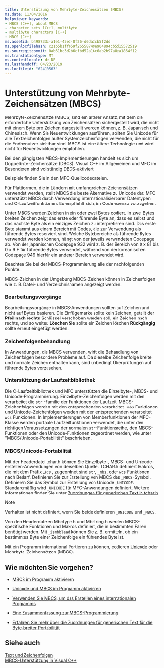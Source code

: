 ```yaml
---
title: Unterstützung von Mehrbyte-Zeichensätzen (MBCS)
ms.date: 11/04/2016
helpviewer_keywords:
- MBCS [C++], about MBCS
- character sets [C++], multibyte
- multibyte characters [C++]
- MBCS [C++]
ms.assetid: b498733c-a1e1-45e3-8f26-d6da3cb5f2dd
ms.openlocfilehash: c21b5b1ff059f26558749e904894cb5d15572519
ms.sourcegitcommit: 0ab61bc3d2b6cfbd52a16c6ab2b97a8ea1864f12
ms.translationtype: MT
ms.contentlocale: de-DE
ms.lasthandoff: 04/23/2019
ms.locfileid: "62410563"
---
```

# <a name="support-for-multibyte-character-sets-mbcss"></a>Unterstützung von Mehrbyte-Zeichensätzen (MBCS)

Mehrbyte-Zeichensätze (MBCS) sind ein älterer Ansatz, mit dem die erforderliche Unterstützung von Zeichensätzen sichergestellt wird, die nicht mit einem Byte pro Zeichen dargestellt werden können, z. B. Japanisch und Chinesisch. Wenn Sie Neuentwicklungen ausführen, sollten Sie Unicode für alle Textzeichenfolgen außer Systemzeichenfolgen verwenden, die nicht für die Endbenutzer sichtbar sind. MBCS ist eine ältere Technologie und wird nicht für Neuentwicklungen empfohlen.

Bei den gängigsten MBCS-Implementierungen handelt es sich um Doppelbyte-Zeichensätze (DBCS). Visual C++ im Allgemeinen und MFC im Besonderen sind vollständig DBCS-aktiviert.

Beispiele finden Sie in den MFC-Quellcodedateien.

Für Plattformen, die in Ländern mit umfangreichen Zeichensätzen verwendet werden, stellt MBCS die beste Alternative zu Unicode dar. MFC unterstützt MBCS durch Verwendung internationalisierbarer Datentypen und C-Laufzeitfunktionen. Es empfiehlt sich, im Code ebenso vorzugehen.

Unter MBCS werden Zeichen in ein oder zwei Bytes codiert. In zwei Bytes breiten Zeichen zeigt das erste oder führende Byte an, dass es selbst und das nächste Byte als ein einziges Zeichen zu interpretieren sind. Das erste Byte stammt aus einem Bereich mit Codes, die zur Verwendung als führende Bytes reserviert sind. Welche Bytebereiche als führende Bytes verwendet werden können, hängt von der jeweils verwendeten Codepage ab. Von der japanischen Codepage 932 wird z. B. der Bereich von 0 x 81 bis 0 x 9 F für führende Bytes verwendet, während von der koreanischen Codepage 949 hierfür ein anderer Bereich verwendet wird.

Beachten Sie bei der MBCS-Programmierung alle der nachfolgenden Punkte.

MBCS-Zeichen in der Umgebung MBCS-Zeichen können in Zeichenfolgen wie z. B. Datei- und Verzeichnisnamen angezeigt werden.

### <a name="editing-operations"></a>Bearbeitungsvorgänge

Bearbeitungsvorgänge in MBCS-Anwendungen sollten auf Zeichen und nicht auf Bytes basieren. Die Einfügemarke sollte kein Zeichen, geteilt der **Pfeil nach rechts** Schlüssel verschoben werden soll, ein Zeichen nach rechts, und so weiter. **Löschen Sie** sollte ein Zeichen löschen **Rückgängig** sollte erneut eingefügt werden.

### <a name="string-handling"></a>Zeichenfolgenbehandlung

In Anwendungen, die MBCS verwenden, wirft die Behandlung von Zeichenfolgen besondere Probleme auf. Da dieselbe Zeichenfolge breite und normale Zeichen enthalten kann, sind unbedingt Überprüfungen auf führende Bytes vorzusehen.

### <a name="run-time-library-support"></a>Unterstützung der Laufzeitbibliothek

Die C-Laufzeitbibliothek und MFC unterstützen die Einzelbyte-, MBCS- und Unicode-Programmierung. Einzelbyte-Zeichenfolgen werden mit den verarbeitet die `str` -Familie der Funktionen der Laufzeit, MBCS-Zeichenfolgen werden mit den entsprechenden verarbeitet `_mbs` Funktionen und Unicode-Zeichenfolgen werden mit den entsprechenden verarbeitet `wcs` Funktionen. In Implementierungen von Memberfunktionen der MFC-Klasse werden portable Laufzeitfunktionen verwendet, die unter den richtigen Voraussetzungen der normalen `str`-Funktionsreihe, den MBCS-Funktionen oder den Unicode-Funktionen zugeordnet werden, wie unter "MBCS/Unicode-Portabilität" beschrieben.

### <a name="mbcsunicode-portability"></a>MBCS/Unicode-Portabilität

Mit der Headerdatei tchar.h können Sie Einzelbyte-, MBCS- und Unicode-erstellen-Anwendungen von derselben Quelle. TCHAR.h definiert Makros, die mit dem Präfix *_tcs* , zugeordnet sind `str`, `_mbs`, oder `wcs` Funktionen nach Bedarf. Definieren Sie zur Erstellung von MBCS das `_MBCS`-Symbol. Definieren Sie das Symbol zur Erstellung von Unicode `_UNICODE`. Standardmäßig wird `_UNICODE` für MFC-Anwendungen definiert. Weitere Informationen finden Sie unter [Zuordnungen für generischen Text in tchar.h](../text/generic-text-mappings-in-tchar-h.md).

> [!NOTE]
>  Verhalten ist nicht definiert, wenn Sie beide definieren `_UNICODE` und `_MBCS`.

Von den Headerdateien Mbctype.h und Mbstring.h werden MBCS-spezifische Funktionen und Makros definiert, die in bestimmten Fällen benötigt werden. Mit `_ismbblead` können Sie z. B. ermitteln, ob ein bestimmtes Byte einer Zeichenfolge ein führendes Byte ist.

Mit ein Programm international Portieren zu können, codieren [Unicode](../text/support-for-unicode.md) oder Mehrbyte-Zeichensätzen (MBCS).

## <a name="what-do-you-want-to-do"></a>Wie möchten Sie vorgehen?

- [MBCS im Programm aktivieren](../text/international-enabling.md)

- [Unicode und MBCS im Programm aktivieren](../text/internationalization-strategies.md)

- [Verwenden Sie MBCS, um das Erstellen eines internationalen Programms](../text/mbcs-programming-tips.md)

- [Eine Zusammenfassung zur MBCS-Programmierung](../text/mbcs-programming-tips.md)

- [Erfahren Sie mehr über die Zuordnungen für generischen Text für die Byte-breiter Portabilität](../text/generic-text-mappings-in-tchar-h.md)

## <a name="see-also"></a>Siehe auch

[Text und Zeichenfolgen](../text/text-and-strings-in-visual-cpp.md)<br/>
[MBCS-Unterstützung in Visual C++](../text/mbcs-support-in-visual-cpp.md)
